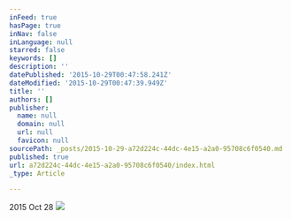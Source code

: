 ```yaml
---
inFeed: true
hasPage: true
inNav: false
inLanguage: null
starred: false
keywords: []
description: ''
datePublished: '2015-10-29T00:47:58.241Z'
dateModified: '2015-10-29T00:47:39.949Z'
title: ''
authors: []
publisher:
  name: null
  domain: null
  url: null
  favicon: null
sourcePath: _posts/2015-10-29-a72d224c-44dc-4e15-a2a0-95708c6f0540.md
published: true
url: a72d224c-44dc-4e15-a2a0-95708c6f0540/index.html
_type: Article

---
```

2015 Oct 28
![](https://the-grid-user-content.s3-us-west-2.amazonaws.com/20737303-c34c-49ba-afa4-53a39a389d2f.png)